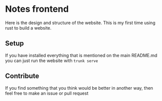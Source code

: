 # Notes frontend
Here is the design and structure of the website. This is my first time using rust to build a website.

## Setup
If you have installed everything that is mentioned on the main README.md you can just run the website with `trunk serve`

## Contribute
If you find something that you think would be better in another way, then feel free to make an issue or pull request
